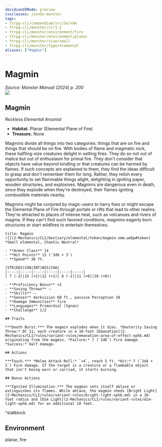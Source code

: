 ```yaml
---
obsidianUIMode: preview
cssclasses: json5e-monster
tags:
- ttrpg-cli/compendium/src/5e/xmm
- ttrpg-cli/monster/cr/1-2
- ttrpg-cli/monster/environment/fire
- ttrpg-cli/monster/environment/planar
- ttrpg-cli/monster/size/small
- ttrpg-cli/monster/type/elemental
aliases: ["Magmin"]
---
```

# Magmin
*Source: Monster Manual (2024) p. 200*  
![](2-Mechanics/CLI/books/monster-manual-2025/img/magmin.webp#right)

## Magmin

*Reckless Elemental Arsonist*

- **Habitat.** Planar (Elemental Plane of Fire)  
- **Treasure.** None  

Magmins divide all things into two categories: things that are on fire and things that should be on fire. With bodies of flame and magmatic rock, these halfling-size creatures delight in setting fires. They do so not out of malice but out of enthusiasm for primal fire. They don't consider that objects have value beyond kindling or that creatures can be harmed by flames. If such concepts are explained to them, they find the ideas difficult to grasp and don't remember them for long. Rather, they relish every opportunity to set flammable things alight, delighting in igniting paper, wooden structures, and explosives. Magmins are dangerous even in death, since they explode when they're destroyed, their flames igniting combustible materials nearby.

Magmins might be conjured by magic-users to harry foes or might escape the Elemental Plane of Fire through portals or rifts that lead to other realms. They're attracted to places of intense heat, such as volcanoes and rivers of magma. If they can't find such favored conditions, magmins eagerly burn structures or start wildfires to entertain themselves.

```ad-statblock
title: Magmin
![](2-Mechanics/CLI/bestiary/elemental/token/magmin-xmm.webp#token)
*Small elemental, Chaotic Neutral*

- **Armor Class** 14 
- **Hit Points** 13 (`3d6 + 3`) 
- **Speed** 30 ft.

|STR|DEX|CON|INT|WIS|CHA|
|:---:|:---:|:---:|:---:|:---:|:---:|
| 7 (-2)|15 (+2)|12 (+1)| 8 (-1)|11 (+0)|10 (+0)|

- **Proficiency Bonus** +2
- **Saving Throws** ⏤
- **Skills** ⏤
- **Senses** darkvision 60 ft., passive Perception 10
- **Damage Immunities** fire
- **Languages** Primordial (Ignan)
- **Challenge** 1/2

## Traits

***Death Burst.*** The magmin explodes when it dies. *Dexterity Saving Throw:* DC 11, each creature in a 10-foot [Emanation](2-Mechanics/CLI/rules/variant-rules/emanation-area-of-effect-xphb.md) originating from the magmin. *Failure:* 7 (`2d6`) Fire damage. *Success:* Half damage.

## Actions

***Touch.*** *Melee Attack Roll:* `+4`, reach 5 ft. *Hit:* 7 (`2d4 + 2`) Fire damage. If the target is a creature or a flammable object that isn't being worn or carried, it starts burning.

## Bonus Actions

***Ignited Illumination.*** The magmin sets itself ablaze or extinguishes its flames. While ablaze, the magmin sheds [Bright Light](2-Mechanics/CLI/rules/variant-rules/bright-light-xphb.md) in a 10-foot radius and [Dim Light](2-Mechanics/CLI/rules/variant-rules/dim-light-xphb.md) for an additional 10 feet.
```
^statblock

## Environment

planar, fire